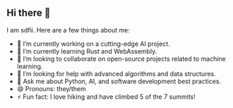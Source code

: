 ## Hi there 👋


I am sdfii. Here are a few things about me:

- 🚀 I’m currently working on a cutting-edge AI project.
- 🌱 I’m currently learning Rust and WebAssembly.
- 👯 I’m looking to collaborate on open-source projects related to machine learning.
- 🤔 I’m looking for help with advanced algorithms and data structures.
- 💬 Ask me about Python, AI, and software development best practices.
- 😄 Pronouns: they/them
- ⚡ Fun fact: I love hiking and have climbed 5 of the 7 summits!
